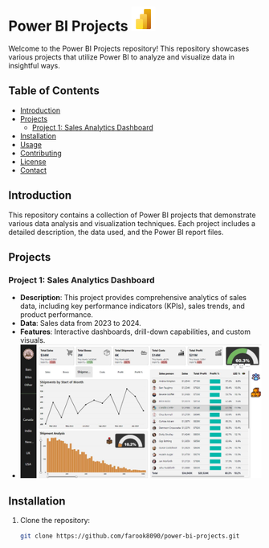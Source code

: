 # Power BI Projects ![Power BI Banner](icons8-power-bi-logo-48.png)

Welcome to the Power BI Projects repository! This repository showcases various projects that utilize Power BI to analyze and visualize data in insightful ways.

## Table of Contents

- [Introduction](#introduction)
- [Projects](#projects)
  - [Project 1: Sales Analytics Dashboard](#project-1-sales-analytics-dashboard)
- [Installation](#installation)
- [Usage](#usage)
- [Contributing](#contributing)
- [License](#license)
- [Contact](#contact)

## Introduction

This repository contains a collection of Power BI projects that demonstrate various data analysis and visualization techniques. Each project includes a detailed description, the data used, and the Power BI report files.

## Projects

### Project 1: Sales Analytics Dashboard

- **Description**: This project provides comprehensive analytics of sales data, including key performance indicators (KPIs), sales trends, and product performance.
- **Data**: Sales data from 2023 to 2024.
- **Features**: Interactive dashboards, drill-down capabilities, and custom visuals.
- 
  ![Sales Analytics Dashboard](sales-analytics-dashboard.png)
  
## Installation

1. Clone the repository:
   ```bash
   git clone https://github.com/farook8090/power-bi-projects.git

